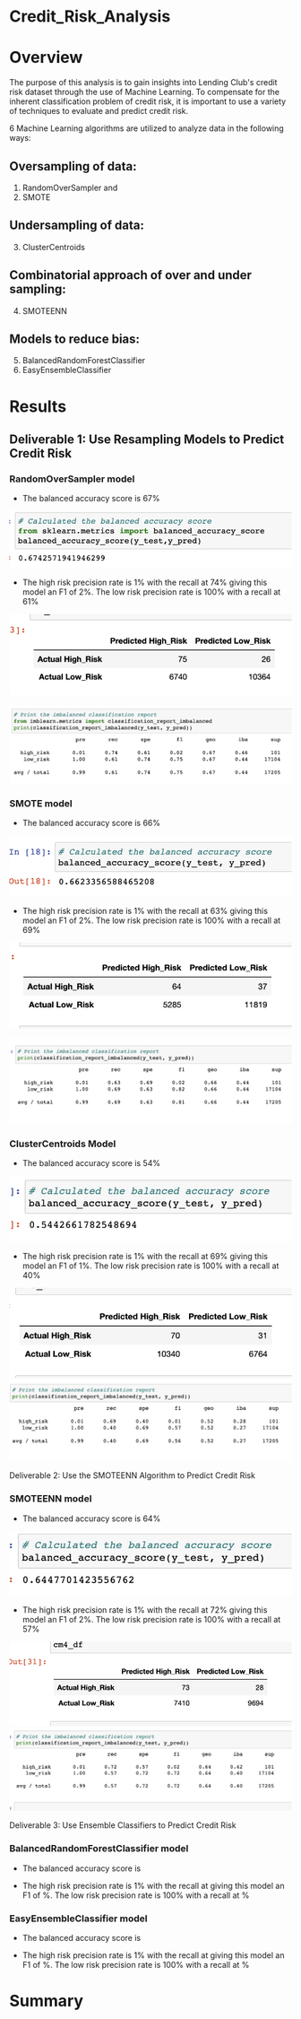 # Credit_Risk_Analysis

# Overview

The purpose of this analysis is to gain insights into Lending Club's credit risk dataset through the use of Machine Learning. To compensate for the inherent classification problem of credit risk, it is important to use a variety of techniques to evaluate and predict credit risk. 

6 Machine Learning algorithms are utilized to analyze data in the following ways:

## Oversampling of data:
1. RandomOverSampler and 
2. SMOTE

## Undersampling of data:
3. ClusterCentroids


## Combinatorial approach of over and under sampling:
4. SMOTEENN

## Models to reduce bias:
5. BalancedRandomForestClassifier
6. EasyEnsembleClassifier


# Results

## Deliverable 1: Use Resampling Models to Predict Credit Risk

### RandomOverSampler model

 - The balanced accuracy score is 67%

![RandomOverSampler Balanced Accuracy](https://github.com/RebeccaA79/Credit_Risk_Analysis/blob/main/images/ros_ba_score.png)

 - The high risk precision rate is 1% with the recall at 74% giving this model an F1 of 2%. The low risk precision rate is 100% with a recall at 61%
 
![RandomOverSampler Confusion Matrix](https://github.com/RebeccaA79/Credit_Risk_Analysis/blob/main/images/ros_confusion_matrix.png)

![RandomOverSampler Precision & Recall](https://github.com/RebeccaA79/Credit_Risk_Analysis/blob/main/images/ros_prec_recall_score.png)

### SMOTE model

 - The balanced accuracy score is 66%

![SMOTE Balanced Accuracy](https://github.com/RebeccaA79/Credit_Risk_Analysis/blob/main/images/smote_ba_score.png)

 - The high risk precision rate is 1% with the recall at 63% giving this model an F1 of 2%. The low risk precision rate is 100% with a recall at 69%

![SMOTE confusion matrix](https://github.com/RebeccaA79/Credit_Risk_Analysis/blob/main/images/smote_confusion_matrix.png)

![SMOTE Precision & Recall](https://github.com/RebeccaA79/Credit_Risk_Analysis/blob/main/images/smote_prec_recall_score.png)


### ClusterCentroids Model

 - The balanced accuracy score is 54%

![ClusterCentroids Balanced Accuracy](https://github.com/RebeccaA79/Credit_Risk_Analysis/blob/main/images/clcent_ba_score.png)


 - The high risk precision rate is 1% with the recall at 69% giving this model an F1 of 1%. The low risk precision rate is 100% with a recall at 40%

![ClusterCentroids Confusion Matrix](https://github.com/RebeccaA79/Credit_Risk_Analysis/blob/main/images/clcent_confusion_matrix.png)
![ClusterCentroids Precision & Recall](https://github.com/RebeccaA79/Credit_Risk_Analysis/blob/main/images/clcent_precf_recall_score.png)



Deliverable 2: Use the SMOTEENN Algorithm to Predict Credit Risk

### SMOTEENN model

 - The balanced accuracy score is 64%

![SMOTEENN Balanced Accuracy](https://github.com/RebeccaA79/Credit_Risk_Analysis/blob/main/images/smoteenn_ba_score.png)


 - The high risk precision rate is 1% with the recall at 72% giving this model an F1 of 2%. The low risk precision rate is 100% with a recall at 57%

![SMOTEEN Confusion Matrix](https://github.com/RebeccaA79/Credit_Risk_Analysis/blob/main/images/smoteenn_confusion_matrix.png)
![SMOTEENN Precision & Recall](https://github.com/RebeccaA79/Credit_Risk_Analysis/blob/main/images/smoteenn_prec_recall_score.png)

Deliverable 3: Use Ensemble Classifiers to Predict Credit Risk

### BalancedRandomForestClassifier model

 - The balanced accuracy score is

 - The high risk precision rate is 1% with the recall at  giving this model an F1 of %. The low risk precision rate is 100% with a recall at %

### EasyEnsembleClassifier model

 - The balanced accuracy score is

 - The high risk precision rate is 1% with the recall at  giving this model an F1 of %. The low risk precision rate is 100% with a recall at %

# Summary
